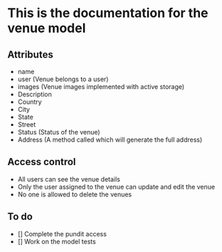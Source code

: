 # This is the documentation for the venue model
## Attributes
- name
- user (Venue belongs to a user)
- images (Venue images implemented with active storage)
- Description
- Country
- City 
- State
- Street
- Status (Status of the venue)
- Address (A method called which will generate the full address)

## Access control
- All users can see the venue details
- Only the user assigned to the venue can update and edit the venue
- No one is allowed to delete the venues

## To do 

- [] Complete the pundit access
- [] Work on the model tests
